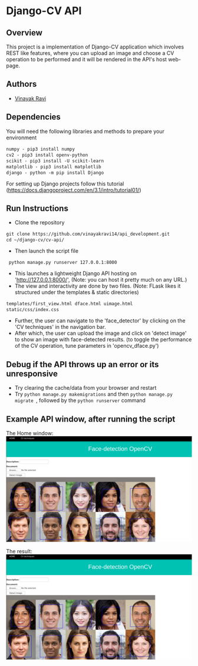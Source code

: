 # Django-CV API

## Overview
This project is a  implementation of Django-CV application which involves REST like features, where you can upload an image and choose a CV operation to be performed and it will be rendered in the API's host web-page. 

## Authors

- [Vinayak Ravi](https://github.com/vinayakravi14)

## Dependencies 

 You will need the following libraries and methods to prepare your environment 
```
numpy - pip3 install numpy
cv2 - pip3 install openv-python
scikit - pip3 install -U scikit-learn
matplotlib - pip3 install matplotlib
django - python -m pip install Django
```
For setting up Django projects follow this tutorial (https://docs.djangoproject.com/en/3.1/intro/tutorial01/)

## Run Instructions

- Clone the repository 
```
git clone https://github.com/vinayakravi14/api_development.git
cd ~/django-cv/cv-api/
```

- Then launch the script file 
```
 python manage.py runserver 127.0.0.1:8000
```
- This launches a lightweight Django API hosting on 'http://127.0.0.1:8000/', (Note: you can host it pretty much on any URL.)
- The view and interactivity are done by two files. (Note: FLask likes it structured under the templates & static directories)
```
templates/first_view.html dface.html uimage.html
static/css/index.css
``` 
- Further, the user can navigate to the 'face_detector' by clicking on the 'CV techniques' in the navigation bar.  
- After which, the user can upload the image and click on 'detect image' to show an image with face-detected results. (to toggle the performance of the CV operation, tune parameters in 'opencv_dface.py')

## Debug if the API throws up an error or its unresponsive 

- Try clearing the cache/data from your browser and restart 
- Try ``` python manage.py makemigrations ``` and then `python manage.py migrate `, followed by the `python runserver` command 

## Example API window, after running the script
The Home window:
<img src="https://github.com/vinayakravi14/api_development/blob/main/django-cv/cv_api/sample_output/output.png" alt="sample_output"/>

The result: 
<img src="https://github.com/vinayakravi14/api_development/blob/main/django-cv/cv_api/sample_output/output.png" alt="sample_output"/>
